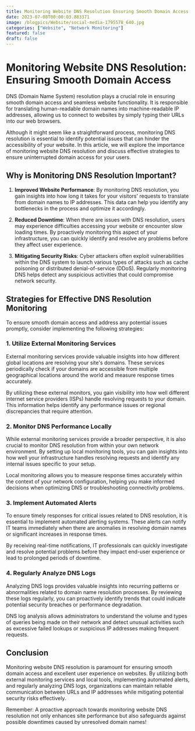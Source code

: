 ```yaml
---
title: Monitoring Website DNS Resolution Ensuring Smooth Domain Access
date: 2023-07-08T00:00:03.883371
image: /blogpics/Website/social-media-1795578_640.jpg
categories: ["Website", "Network Monitoring"]
featured: false
draft: false
---
```

# Monitoring Website DNS Resolution: Ensuring Smooth Domain Access

DNS (Domain Name System) resolution plays a crucial role in ensuring smooth domain access and seamless website functionality. It is responsible for translating human-readable domain names into machine-readable IP addresses, allowing us to connect to websites by simply typing their URLs into our web browsers.

Although it might seem like a straightforward process, monitoring DNS resolution is essential to identify potential issues that can hinder the accessibility of your website. In this article, we will explore the importance of monitoring website DNS resolution and discuss effective strategies to ensure uninterrupted domain access for your users.

## Why is Monitoring DNS Resolution Important?

1. **Improved Website Performance**: By monitoring DNS resolution, you gain insights into how long it takes for your visitors' requests to translate from domain names to IP addresses. This data can help you identify any bottlenecks in the process and optimize it accordingly.

2. **Reduced Downtime**: When there are issues with DNS resolution, users may experience difficulties accessing your website or encounter slow loading times. By proactively monitoring this aspect of your infrastructure, you can quickly identify and resolve any problems before they affect user experience.

3. **Mitigating Security Risks**: Cyber attackers often exploit vulnerabilities within the DNS system to launch various types of attacks such as cache poisoning or distributed denial-of-service (DDoS). Regularly monitoring DNS helps detect any suspicious activities that could compromise network security.

## Strategies for Effective DNS Resolution Monitoring

To ensure smooth domain access and address any potential issues promptly, consider implementing the following strategies:

### 1. Utilize External Monitoring Services

External monitoring services provide valuable insights into how different global locations are resolving your site's domains. These services periodically check if your domains are accessible from multiple geographical locations around the world and measure response times accurately.

By utilizing these external monitors, you gain visibility into how well different internet service providers (ISPs) handle resolving requests to your domain. This information helps identify any performance issues or regional discrepancies that require attention.

### 2. Monitor DNS Performance Locally

While external monitoring services provide a broader perspective, it is also crucial to monitor DNS resolution from within your own network environment. By setting up local monitoring tools, you can gain insights into how well your infrastructure handles resolving requests and identify any internal issues specific to your setup.

Local monitoring allows you to measure response times accurately within the context of your network configuration, helping you make informed decisions when optimizing DNS or troubleshooting connectivity problems.

### 3. Implement Automated Alerts

To ensure timely responses for critical issues related to DNS resolution, it is essential to implement automated alerting systems. These alerts can notify IT teams immediately when there are anomalies in resolving domain names or significant increases in response times.

By receiving real-time notifications, IT professionals can quickly investigate and resolve potential problems before they impact end-user experience or lead to prolonged periods of downtime.

### 4. Regularly Analyze DNS Logs

Analyzing DNS logs provides valuable insights into recurring patterns or abnormalities related to domain name resolution processes. By reviewing these logs regularly, you can proactively identify trends that could indicate potential security breaches or performance degradation.

DNS log analysis allows administrators to understand the volume and types of queries being made on their network and detect unusual activities such as excessive failed lookups or suspicious IP addresses making frequent requests.

## Conclusion

Monitoring website DNS resolution is paramount for ensuring smooth domain access and excellent user experience on websites. By utilizing both external monitoring services and local tools, implementing automated alerts, and regularly analyzing DNS logs, organizations can maintain reliable communication between URLs and IP addresses while mitigating potential security risks effectively.

Remember: A proactive approach towards monitoring website DNS resolution not only enhances site performance but also safeguards against possible downtimes caused by unresolved domain names!